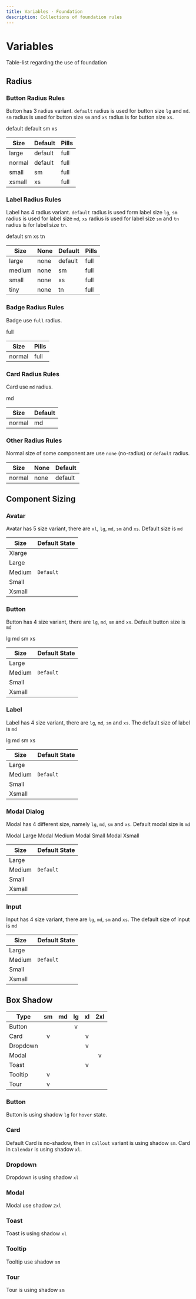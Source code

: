 ```yaml
---
title: Variables · Foundation
description: Collections of foundation rules
---
```


<script lang="ts" setup>
  import { ref, reactive } from 'vue-demi'
  import pCaption from '../../components/caption/Caption.vue'
  import IconSun from '@carbon/icons-vue/lib/sun/16'
  import pButton from '../../components/button/Button.vue'
  import pLabel from '../../components/label/Label.vue'
  import pBadge from '../../components/badge/Badge.vue'
  import pCard from '../../components/card/Card.vue'
  import pAvatar from '../../components/avatar/Avatar.vue'
  import pModal from '../../components/modal/Modal.vue'
  import pInput from '../../components/input/Input.vue'
  import pTextarea from '../../components/textarea/Textarea.vue'

  const model = ref(false)

  interface MBody {
    size: string,
    body: string,
  }

  const attr: MBody = reactive({
    size: 'md',
    body: 'Modal size md'
  })

  function showModal (size: string) {
    model.value = true
    attr.size = size
    attr.body = `Modal size ${size}`
  }
</script>

<style lang='postcss'>
  .modal-container {
    @apply relative h-[12rem];

    .modal {
      @apply absolute;
    }
  }
</style>

# Variables
Table-list regarding the use of foundation

## Radius

### Button Radius Rules
Button has 3 radius variant. `default` radius is used for button size `lg` and `md`. `sm` radius is used for button size `sm` and `xs` radius is for button size `xs`.

<preview class="flex-col space-y-4">
  <p-button color="info" size="lg">default</p-button>
  <p-button color="info">default</p-button>
  <p-button color="info" size="sm">sm</p-button>
  <p-button color="info" size="xs">xs</p-button>
</preview>

<div class="table-list w-2/4">

| Size          | Default     | Pills                          |
|---------------|-------------|--------------------------------|
| large         | default     | full                           |
| normal        | default     | full                           |
| small         | sm          | full                           |
| xsmall        | xs          | full                           |

</div>


### Label Radius Rules
Label has 4 radius variant. `default` radius is used form label size `lg`, `sm` radius is used for label size `md`, `xs` radius is used for label size `sm` and `tn` radius is for label size `tn`.

<preview class="flex-col space-y-4">
  <p-label variant="dot" color="info" size="lg">default</p-label>
  <p-label variant="dot" color="info">sm</p-label>
  <p-label variant="dot" color="info" size="sm">xs</p-label>
  <p-label variant="dot" color="info" size="xs">tn</p-label>
</preview>

<div class="table-list w-2/3">

| Size          |   None    | Default     | Pills                          |
|---------------|-----------|-------------|--------------------------------|
| large         | none      | default     | full                           |
| medium        | none      | sm          | full                           |
| small         | none      | xs          | full                           |
| tiny          | none      | tn          | full                           |

</div>

### Badge Radius Rules
Badge use `full` radius.

<preview class="flex-col">
  <p-badge color="info">full</p-badge>
</preview>

<div class="table-list w-1/3">

| Size          | Pills      |
|---------------|------------|
| normal        | full       |

</div>

### Card Radius Rules
Card use `md` radius.

<preview class="!block">
  <p-card>md</p-card>
</preview>

<div class="table-list w-1/3">

| Size          | Default     |
|---------------|-------------|
| normal        | md          |

</div>

### Other Radius Rules
Normal size of some component are use `none` (no-radius) or `default` radius.

<div class="table-list w-2/4">

| Size          |   None    | Default     |
|---------------|-----------|-------------|
| normal        | none      | default     |

</div>


## Component Sizing

### Avatar
Avatar has 5 size variant, there are `xl`, `lg`, `md`, `sm` and `xs`. Default size is `md`

<preview class="flex-row space-x-4">
  <p-avatar size="xl" name="xavier line"></p-avatar>
  <p-avatar size="lg" name="long garage"></p-avatar>
  <p-avatar name="meta debugging"></p-avatar>
  <p-avatar size="sm" name="sosio mitigasi"></p-avatar>
  <p-avatar size="xs" name="xenia senia"></p-avatar>
</preview>

<div class="table-list w-1/3">

| Size          | Default State     |
|---------------|-------------------|
| Xlarge        |                   |
| Large         |                   |
| Medium        |   `Default`       |
| Small         |                   |
| Xsmall        |                   |

</div>

### Button
Button has 4 size variant, there are `lg`, `md`, `sm` and `xs`. Default button size is `md`

<preview class="flex-row space-x-4">
  <p-button color="info" size="lg">lg</p-button>
  <p-button color="info" size="md">md</p-button>
  <p-button color="info" size="sm">sm</p-button>
  <p-button color="info" size="xs">xs</p-button>
</preview>

<div class="table-list w-1/3">

| Size          | Default State     |
|---------------|-------------------|
| Large         |                   |
| Medium        |   `Default`       |
| Small         |                   |
| Xsmall        |                   |

</div>

### Label
Label has 4 size variant, there are `lg`, `md`, `sm` and `xs`. The default size of label is `md`

<preview class="flex-row space-x-4">
  <p-label variant="dot" color="info" size="lg">lg</p-label>
  <p-label variant="dot" color="info" size="md">md</p-label>
  <p-label variant="dot" color="info" size="sm">sm</p-label>
  <p-label variant="dot" color="info" size="xs">xs</p-label>
</preview>

<div class="table-list w-1/3">

| Size          | Default State     |
|---------------|-------------------|
| Large         |                   |
| Medium        |   `Default`       |
| Small         |                   |
| Xsmall        |                   |

</div>

### Modal Dialog
Modal has 4 different size, namely `lg`, `md`, `sm` and `xs`. Default modal size is `md`

<preview class="flex-row space-x-4 modal-container">
  <p-button color="info" @click="showModal('lg')">Modal Large</p-button>
  <p-button color="info" @click="showModal('md')">Modal Medium</p-button>
  <p-button color="info" @click="showModal('sm')">Modal Small</p-button>
  <p-button color="info" @click="showModal('xs')">Modal Xsmall</p-button>
</preview>

<p-modal 
  :size="attr.size" 
  v-model="model"
  title="modal title"
  :text="attr.body"
  no-close-on-esc>
</p-modal>

<div class="table-list w-1/3">

| Size          | Default State     |
|---------------|-------------------|
| Large         |                   |
| Medium        |   `Default`       |
| Small         |                   |
| Xsmall        |                   |

</div>

### Input
Input has 4 size variant, there are `lg`, `md`, `sm` and `xs`. The default size of input is `md`

<preview class="flex-col space-y-4">
  <p-input size="lg" placeholder="Input lg" />
  <p-input size="md" placeholder="Input md (default)" />
  <p-input size="sm" placeholder="Input sm" />
  <p-input size="xs" placeholder="Input xs" />
</preview>

<div class="table-list w-1/3">

| Size          | Default State     |
|---------------|-------------------|
| Large         |                   |
| Medium        |   `Default`       |
| Small         |                   |
| Xsmall        |                   |

</div>


## Box Shadow

<div class="table-list w-full">

| Type          | sm     | md     | lg     | xl     | 2xl    |
|---------------|:------:|:------:|:------:|:------:|:------:|
| Button        |        |        |  v     |        |        |
| Card          | v      |        |        | v      |        |
| Dropdown      |        |        |        | v      |        |
| Modal         |        |        |        |        |  v     |
| Toast         |        |        |        | v      |        |
| Tooltip       | v      |        |        |        |        |
| Tour          | v      |        |        |        |        |


</div>

### Button
Button is using shadow `lg` for `hover` state.

### Card
Default Card is no-shadow, then in `callout` variant is using shadow `sm`. Card in `Calendar` is using shadow `xl`.

### Dropdown
Dropdown is using shadow `xl`

### Modal
Modal use shadow `2xl`

### Toast
Toast is using shadow `xl`

### Tooltip
Tooltip use shadow `sm`

### Tour
Tour is using shadow `sm`
